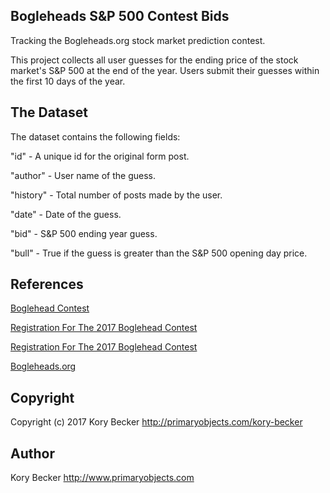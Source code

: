 Bogleheads S&P 500 Contest Bids
-------------------------------

Tracking the Bogleheads.org stock market prediction contest.

This project collects all user guesses for the ending price of the stock market's S&P 500 at the end of the year. Users submit their guesses within the first 10 days of the year.

## The Dataset

The dataset contains the following fields:

"id" - A unique id for the original form post.

"author" - User name of the guess.

"history" - Total number of posts made by the user.

"date" - Date of the guess.

"bid" - S&P 500 ending year guess.

"bull" - True if the guess is greater than the S&P 500 opening day price.

## References

[Boglehead Contest](http://www.lostoak.com/ls/diehards/contest/)

[Registration For The 2017 Boglehead Contest](https://www.bogleheads.org/forum/viewtopic.php?f=10&t=206949)

[Registration For The 2017 Boglehead Contest](https://www.bogleheads.org/forum/viewtopic.php?f=10&t=180855)

[Bogleheads.org](https://www.bogleheads.org/)

## Copyright

Copyright (c) 2017 Kory Becker http://primaryobjects.com/kory-becker

## Author

Kory Becker
http://www.primaryobjects.com